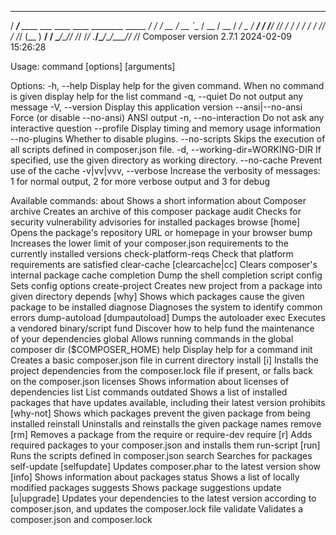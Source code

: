    ______
  / ____/___  ____ ___  ____  ____  ________  _____
 / /   / __ \/ __ `__ \/ __ \/ __ \/ ___/ _ \/ ___/
/ /___/ /_/ / / / / / / /_/ / /_/ (__  )  __/ /
\____/\____/_/ /_/ /_/ .___/\____/____/\___/_/
                    /_/
Composer version 2.7.1 2024-02-09 15:26:28

Usage:
  command [options] [arguments]

Options:
  -h, --help                     Display help for the given command. When no command is given display help for the list command
  -q, --quiet                    Do not output any message
  -V, --version                  Display this application version
      --ansi|--no-ansi           Force (or disable --no-ansi) ANSI output
  -n, --no-interaction           Do not ask any interactive question
      --profile                  Display timing and memory usage information
      --no-plugins               Whether to disable plugins.
      --no-scripts               Skips the execution of all scripts defined in composer.json file.
  -d, --working-dir=WORKING-DIR  If specified, use the given directory as working directory.
      --no-cache                 Prevent use of the cache
  -v|vv|vvv, --verbose           Increase the verbosity of messages: 1 for normal output, 2 for more verbose output and 3 for debug

Available commands:
  about                Shows a short information about Composer
  archive              Creates an archive of this composer package
  audit                Checks for security vulnerability advisories for installed packages
  browse               [home] Opens the package's repository URL or homepage in your browser
  bump                 Increases the lower limit of your composer.json requirements to the currently installed versions
  check-platform-reqs  Check that platform requirements are satisfied
  clear-cache          [clearcache|cc] Clears composer's internal package cache
  completion           Dump the shell completion script
  config               Sets config options
  create-project       Creates new project from a package into given directory
  depends              [why] Shows which packages cause the given package to be installed
  diagnose             Diagnoses the system to identify common errors
  dump-autoload        [dumpautoload] Dumps the autoloader
  exec                 Executes a vendored binary/script
  fund                 Discover how to help fund the maintenance of your dependencies
  global               Allows running commands in the global composer dir ($COMPOSER_HOME)
  help                 Display help for a command
  init                 Creates a basic composer.json file in current directory
  install              [i] Installs the project dependencies from the composer.lock file if present, or falls back on the composer.json
  licenses             Shows information about licenses of dependencies
  list                 List commands
  outdated             Shows a list of installed packages that have updates available, including their latest version
  prohibits            [why-not] Shows which packages prevent the given package from being installed
  reinstall            Uninstalls and reinstalls the given package names
  remove               [rm] Removes a package from the require or require-dev
  require              [r] Adds required packages to your composer.json and installs them
  run-script           [run] Runs the scripts defined in composer.json
  search               Searches for packages
  self-update          [selfupdate] Updates composer.phar to the latest version
  show                 [info] Shows information about packages
  status               Shows a list of locally modified packages
  suggests             Shows package suggestions
  update               [u|upgrade] Updates your dependencies to the latest version according to composer.json, and updates the composer.lock file
  validate             Validates a composer.json and composer.lock

